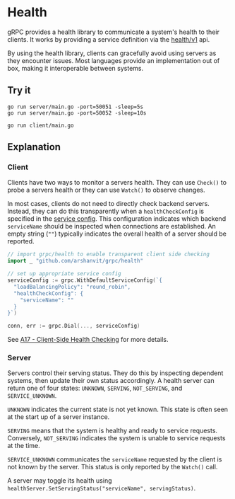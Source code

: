 # Health

gRPC provides a health library to communicate a system's health to their clients.
It works by providing a service definition via the [health/v1](https://github.com/grpc/grpc-proto/blob/master/grpc/health/v1/health.proto) api.

By using the health library, clients can gracefully avoid using servers as they encounter issues. 
Most languages provide an implementation out of box, making it interoperable between systems.

## Try it

```
go run server/main.go -port=50051 -sleep=5s
go run server/main.go -port=50052 -sleep=10s
```

```
go run client/main.go
```

## Explanation

### Client

Clients have two ways to monitor a servers health.
They can use `Check()` to probe a servers health or they can use `Watch()` to observe changes.

In most cases, clients do not need to directly check backend servers.
Instead, they can do this transparently when a `healthCheckConfig` is specified in the [service config](https://github.com/grpc/proposal/blob/master/A17-client-side-health-checking.md#service-config-changes).
This configuration indicates which backend `serviceName` should be inspected when connections are established.
An empty string (`""`) typically indicates the overall health of a server should be reported.

```go
// import grpc/health to enable transparent client side checking 
import _ "github.com/arshanvit/grpc/health"

// set up appropriate service config
serviceConfig := grpc.WithDefaultServiceConfig(`{
  "loadBalancingPolicy": "round_robin",
  "healthCheckConfig": {
    "serviceName": ""
  }
}`)

conn, err := grpc.Dial(..., serviceConfig)
```

See [A17 - Client-Side Health Checking](https://github.com/grpc/proposal/blob/master/A17-client-side-health-checking.md) for more details.

### Server

Servers control their serving status.
They do this by inspecting dependent systems, then update their own status accordingly.
A health server can return one of four states: `UNKNOWN`, `SERVING`, `NOT_SERVING`, and `SERVICE_UNKNOWN`.

`UNKNOWN` indicates the current state is not yet known.
This state is often seen at the start up of a server instance.

`SERVING` means that the system is healthy and ready to service requests.
Conversely, `NOT_SERVING` indicates the system is unable to service requests at the time.

`SERVICE_UNKNOWN` communicates the `serviceName` requested by the client is not known by the server.
This status is only reported by the `Watch()` call. 

A server may toggle its health using `healthServer.SetServingStatus("serviceName", servingStatus)`.
